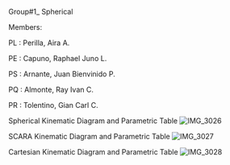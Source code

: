 Group#1_ Spherical

Members:

PL  : Perilla, Aira A.

PE  : Capuno, Raphael Juno L.

PS  : Arnante, Juan Bienvinido P.

PQ  : Almonte, Ray Ivan C.

PR  : Tolentino, Gian Carl C.


Spherical Kinematic Diagram and Parametric Table
![IMG_3026](https://github.com/Bien21-00590/SPHERICAL_G1_Assignment_2024/assets/157706256/e0568b36-db0b-4844-92c8-a6210fdc31c3)
 
SCARA Kinematic Diagram and Parametric Table
![IMG_3027](https://github.com/Bien21-00590/SPHERICAL_G1_Assignment_2024/assets/157706256/65825d23-d8fc-48f6-864b-1e7421c8e739)

Cartesian Kinematic Diagram and Parametric Table
![IMG_3028](https://github.com/Bien21-00590/SPHERICAL_G1_Assignment_2024/assets/157706256/2a1b3ff4-8eb2-4cf9-8ed0-154a806870aa)

